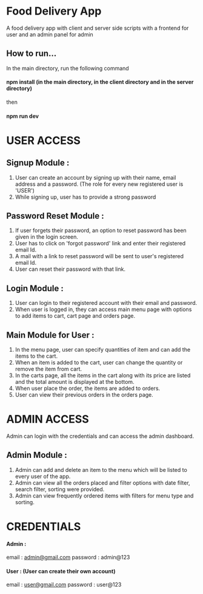# Food Delivery App

A food delivery app with client and server side scripts with a frontend for user and an admin panel for admin

## How to run...

In the main directory, run the following command

#### npm install (in the main directory, in the client directory and in the server directory)
then
#### npm run dev



# USER ACCESS

## Signup Module :

1. User can create an account by signing up with their name, email address and a password. (The role for every new registered user is 'USER')
2. While signing up, user has to provide a strong password

## Password Reset Module :

1. If user forgets their password, an option to reset password has been given in the login screen.
2. User has to click on 'forgot password' link and enter their registered email Id.
3. A mail with a link to reset password will be sent to user's registered email Id.
4. User can reset their password with that link.

## Login Module :

1. User can login to their registered account with their email and password.
2. When user is logged in, they can access main menu page with options to add items to cart, cart page and orders page.

## Main Module for User :

1. In the menu page, user can specify quantities of item and can add the items to the cart.
2. When an item is added to the cart, user can change the quantity or remove the item from cart.
3. In the carts page, all the items in the cart along with its price are listed and the total amount is displayed at the bottom.
4. When user place the order, the items are added to orders.
5. User can view their previous orders in the orders page.


# ADMIN ACCESS

Admin can login with the credentials and can access the admin dashboard.

## Admin Module :

1. Admin can add and delete an item to the menu which will be listed to every user of the app.
2. Admin can view all the orders placed and filter options with date filter, search filter, sorting were provided. 
2. Admin can view frequently ordered items with filters for menu type and sorting.


# CREDENTIALS

#### Admin :
email : admin@gmail.com
password : admin@123

#### User : (User can create their own account)
email : user@gmail.com
password : user@123
